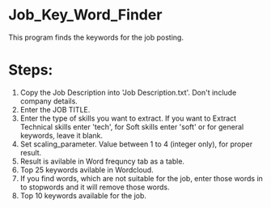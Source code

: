 # Job_Key_Word_Finder
This program finds the keywords for the job posting.

# Steps:

1. Copy the Job Description into 'Job Description.txt'. Don't include company details.
2. Enter the JOB TITLE.
3. Enter the type of skills you want to extract. If you want to Extract Technical skills enter 'tech', for Soft skills enter 'soft' or for general keywords, leave it blank.
4. Set scaling_parameter. Value between 1 to 4 (integer only), for proper result.
5. Result is avilable in Word frequncy tab as a table.
6. Top 25 keywords avilable in Wordcloud.
7. If you find words, which are not suitable for the job, enter those words in to stopwords and it will remove those words.
8. Top 10 keywords available for the job.
